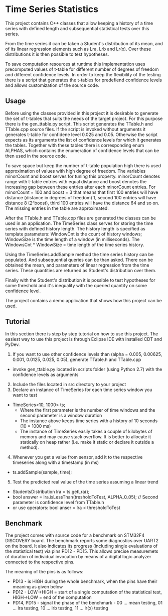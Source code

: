 # Time Series Statistics

This project contains C++ classes that allow keeping a history of a time series with defined length
and subsequential statistical tests over this series.

From the time series it can be taken a Student's distribution of its mean, and of its linear regression elements
such as Lra, Lrb and Lr(x). Over these distributions it is then possible to test hypotheses.

To save computation resources at runtime this implementation uses precomputed values of t-table
for different number of degrees of freedom and different confidence levels. In order to keep the flexibility
of the testing there is a script that generates the t-tables for predefiend confidence levels and
allows customization of the source code.

## Usage

Before using the classes provided in this project it is desirable to generate the set of t-tables
that suits the needs of the target project. For this purpose there is the gen_ttable.py script.
This script generates the TTable.h and TTable.cpp source files. If the script is invoked without
arguments it generates t-table for confidene level 0.025 and 0.05. Otherwise the script expects
as its arguments the list of confidence levels for which it generates the tables. Together with
these tables there is corresponding enum ALPHAS, which contains the enumeration of confidence
levels that can be then used in the source code.

To save space but keep the number of t-table population high there is used approximation of values
with high degree of freedom. The variables minorCount and boost serves for tuning this property.
minorCount denotes range with t-table entries with equal distance and boost denotes the increasing
gap between these entries after each minorCount entries. For minorCount = 100 and boost = 3 that
means that first 100 entries will have distance (distance in degrees of freedom) 1, second 100 entries
will have distance 8 (2^boost), third 100 entries will have the distance 64 and so on. The missing
entries in the table are approximated.

After the TTable.h and TTable.cpp files are generated the classes can be used in an application.
The TimeSeries class serves for storing the time series with defined history length. The history
length is specified as template parameters: WindowCnt is the count of history windows; WindowSize
is the time length of a window (in milliseconds). The WindowsCnt * WindowSize = time length of
the time series history.

Using the TimeSeries.addSample method the time series history can be populated. And subsequential
queries can be than asked. There can be obtained the mean, and parameters of linear regression
from the time series. These quantities are returned as Student's distribution over them.

Finally with the Student's distribution it is possible to test hypotheses for some threshold
and it's inequality with the queried quantity on some confidence level.

The project contains a demo application that shows how this project can be used.

## Tutorial

In this section there is step by step tutorial on how to use this project.
The easiest way to use this project is through Eclipse IDE with installed CDT and PyDev.

1. If you want to use other confidence levels than (alpha = 0.005, 0.00625, 0.001, 0.0125, 0.025, 0.05), generate TTable.h and TTable.cpp
  * invoke gen_ttable.py located in scripts folder (using Python 2.7) with the confidence levels as arguments
2. Include the files located in src directory to your project
3. Declare an instance of TimeSeries for each time series window you want to test
  * TimeSeries<10, 1000> ts;
    * Where the first parameter is the number of time windows and the second parameter is a window duration
    * The instance above keeps time series with a history of 10 seconds (10 * 1000 ms)
    * The instance of TimeSeries easily takes a couple of kilobytes of memory and may cause stack overflow. It is better to allocate it statically on heap rather (i.e. make it static or declare it outside a method).
4. Whenever you get a value from sensor, add it to the respective timeseries along with a timestamp (in ms)
  * ts.addSample(sample, time);
5. Test the predicted real value of the time series assuming a linear trend
  * StudentsDistribution lra = ts.getLra();
  * bool answer = lra.isLessThan(tresholdToTest, ALPHA_0_05); // Second parameter is confidence level from TTable.h
  * or use operators: bool anser = lra < thresholdToTest

## Benchmark
The project comes with source code for a benchmark on STM32F4 DISCOVERY board. The benchmark reports some diagnostics over UART2 on the board. It also indicates its progress (including single evaluations of the statistical test) via pins PD12 - PD15. This allows precise measuremets of duration of individual invocation by means of a digital logic analyzer connected to the respective pins.

The meaning of the pins is as follows:
* PD13 - is HIGH during the whole benchmark, when the pins have their meaning as given below
* PD12 - LOW->HIGH = start of a single computation of the statistical test, HIGH->LOW = end of the computation
* PD14, PD15 - signal the phase of the benchmark - 00 ... mean testing, 01 ... lra testing, 10 ... lrb testing, 11 ... lr(x) testing

